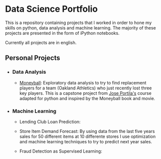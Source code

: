 # Data Science Portfolio
This is a repository containing projects that I worked in order to hone my skills on python, data analysis and machine learning. The majority of these projects are presented in the form of iPython notebooks.

Currently all projects are in english.

##  Personal Projects

* ### Data Analysis
  
  * [Moneyball](https://github.com/diogolbar/diogolbar.github.io/blob/main/Moneyball/Moneyball.ipynb): Exploratory data analysis to try to find replacement players for a team (Oakland Athletics) who just recently lost three key players. This is a capstone project from [Jose Portila's](https://www.udemy.com/course/data-science-and-machine-learning-bootcamp-with-r/) course adapted for python and inspired by the Moneyball book and movie.

* ### Machine Learning

  * Lending Club Loan Prediction: 

  * Store Item Demand Forecast: By using data from the last five years sales for 50 different items at 10 differente stores I use optimization and machine learning techniques to try to predict next year sales.

  * Fraud Detection as Supervised Learning:
